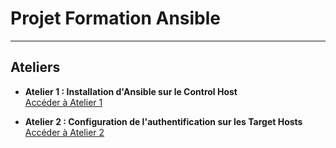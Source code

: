 # Projet Formation Ansible

---

## Ateliers

- **Atelier 1 : Installation d'Ansible sur le Control Host**  
  [Accéder à Atelier 1](atelier-01/atelier-1.md)

- **Atelier 2 : Configuration de l'authentification sur les Target Hosts**  
  [Accéder à Atelier 2](atelier-02/atelier-2.md)
